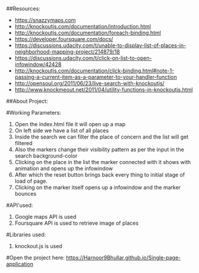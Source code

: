 ##Resources:

* https://snazzymaps.com
* http://knockoutjs.com/documentation/introduction.html
* http://knockoutjs.com/documentation/foreach-binding.html
* https://developer.foursquare.com/docs/
* https://discussions.udacity.com/t/unable-to-display-list-of-places-in-neighborhood-mapping-project/214879/18
* https://discussions.udacity.com/t/click-on-list-to-open-infowindow/42428
* http://knockoutjs.com/documentation/click-binding.html#note-1-passing-a-current-item-as-a-parameter-to-your-handler-function
* http://opensoul.org/2011/06/23/live-search-with-knockoutjs/
* http://www.knockmeout.net/2011/04/utility-functions-in-knockoutjs.html

##About Project:

#Working Parameters:

1. Open the index.html file it will open up a map
2. On left side we have a list of all places
3. Inside the search we can filter the place of concern and the list will get filtered
4. Also the markers change their visibility pattern as per the input in the search background-color
5. Clicking on the place in the list the marker connected with it shows with animation and opens up the infowindow
6. After which the reset button brings back every thing to initial stage of load of page.
7. Clicking on the marker itself opens up a infowindow and the marker bounces

#API'used:

1. Google maps API is used
2. Foursquare API is used to retrieve image of places

#Libraries used:

1. knockout.js is used

#Open the project here:
https://Harnoor9Bhullar.github.io/Single-page-application
